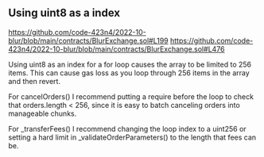## Using uint8 as a index

https://github.com/code-423n4/2022-10-blur/blob/main/contracts/BlurExchange.sol#L199
https://github.com/code-423n4/2022-10-blur/blob/main/contracts/BlurExchange.sol#L476

Using uint8 as an index for a for loop causes the array to be limited to 256 items. This can cause gas loss as you loop through 256 items in the array and then revert. 

For cancelOrders() I recommend putting a require before the loop to check that orders.length < 256, since it is easy to batch canceling orders into manageable chunks.

For _transferFees() I recommend changing the loop index to a uint256 or setting a hard limit in _validateOrderParameters() to the length that fees can be.